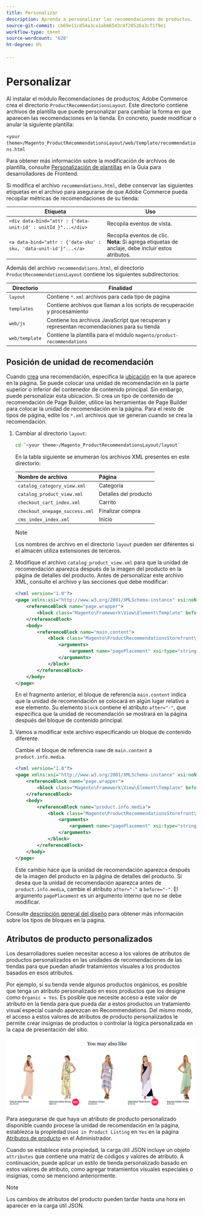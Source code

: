 ```yaml
---
title: Personalizar
description: Aprenda a personalizar las recomendaciones de productos.
source-git-commit: cb69e11cd54a3ca1ab66543c4f28526a3cf1f9e1
workflow-type: tm+mt
source-wordcount: '620'
ht-degree: 0%

---
```


# Personalizar

Al instalar el módulo Recomendaciones de productos, Adobe Commerce crea el directorio `ProductRecommendationsLayout`. Este directorio contiene archivos de plantilla que puede personalizar para cambiar la forma en que aparecen las recomendaciones en la tienda. En concreto, puede modificar o anular la siguiente plantilla:

`<your theme>/Magento_ProductRecommendationsLayout/web/template/recommendations.html`

Para obtener más información sobre la modificación de archivos de plantilla, consulte [Personalización de plantillas](https://developer.adobe.com/commerce/frontend-core/guide/templates/walkthrough/) en la Guía para desarrolladores de Frontend.

Si modifica el archivo `recommendations.html`, debe conservar las siguientes etiquetas en el archivo para asegurarse de que Adobe Commerce pueda recopilar métricas de recomendaciones de su tienda:

| Etiqueta | Uso |
|---|---|
| `<div data-bind="attr : {'data-unit-id' : unitId }"...</div>` | Recopila eventos de vista. |
| `<a data-bind="attr : {'data-sku' : sku, 'data-unit-id'}"...</a>` | Recopila eventos de clic. <br/>**Nota:** Si agrega etiquetas de anclaje, debe incluir estos atributos. |

Además del archivo `recommendations.html`, el directorio `ProductRecommendationsLayout` contiene los siguientes subdirectorios:

| Directorio | Finalidad |
|---|---|
| `layout` | Contiene `*.xml` archivos para cada tipo de página |
| `templates` | Contiene archivos que llaman a los scripts de recuperación y procesamiento |
| `web/js` | Contiene los archivos JavaScript que recuperan y representan recomendaciones para su tienda |
| `web/template` | Contiene la plantilla para el módulo `magento/product-recommendations` |

## Posición de unidad de recomendación

Cuando [crea](create.md) una recomendación, especifica la [ubicación](placement.md) en la que aparece en la página. Se puede colocar una unidad de recomendación en la parte superior o inferior del contenedor de contenido principal. Sin embargo, puede personalizar esta ubicación. Si crea un tipo de contenido de recomendación de Page Builder, utilice las herramientas de Page Builder para colocar la unidad de recomendación en la página. Para el resto de tipos de página, edite los `*.xml` archivos que se generan cuando se crea la recomendación.

1. Cambiar al directorio `layout`:

   ```bash
   cd `<your theme>/Magento_ProductRecommendationsLayout/layout`
   ```

   En la tabla siguiente se enumeran los archivos XML presentes en este directorio:

   | Nombre de archivo | Página |
   |---|---|
   | `catalog_category_view.xml` | Categoría |
   | `catalog_product_view.xml` | Detalles del producto |
   | `checkout_cart_index.xml` | Carrito |
   | `checkout_onepage_success.xml` | Finalizar compra |
   | `cms_index_index.xml` | Inicio |

   >[!NOTE]
   >
   >Los nombres de archivo en el directorio `layout` pueden ser diferentes si el almacén utiliza extensiones de terceros.

1. Modifique el archivo `catalog_product_view.xml` para que la unidad de recomendación aparezca después de la imagen del producto en la página de detalles del producto. Antes de personalizar este archivo XML, consulte el archivo y las secciones que debe modificar:

   ```xml
   <?xml version="1.0"?>
   <page xmlns:xsi="http://www.w3.org/2001/XMLSchema-instance" xsi:noNamespaceSchemaLocation="urn:magento:framework:View/Layout/etc/page_configuration.xsd">
       <referenceBlock name="page.wrapper">
           <block class="Magento\Framework\View\Element\Template" before="-" name="product_recommendations_fetcher" template="Magento_ProductRecommendationsStorefront::fetcher.phtml" />
       </referenceBlock>
       <body>
           <referenceBlock name="main.content">
               <block class="Magento\ProductRecommendationsStorefront\Block\Renderer" after="-" name="product_recommendations_product_below_content" template="Magento_ProductRecommendationsStorefront::renderer.phtml">
                   <arguments>
                       <argument name="pagePlacement" xsi:type="string">below-main-content</argument>
                   </arguments>
               </block>
           </referenceBlock>
       </body>
   </page>
   ```

   En el fragmento anterior, el bloque de referencia `main.content` indica que la unidad de recomendación se colocará en algún lugar relativo a ese elemento. Su elemento `block` contiene el atributo `after="-"`, que especifica que la unidad de recomendación se mostrará en la página después del bloque de contenido principal.

1. Vamos a modificar este archivo especificando un bloque de contenido diferente.

   Cambie el bloque de referencia `name` de `main.content` a `product.info.media`.

   ```xml
   <?xml version="1.0"?>
   <page xmlns:xsi="http://www.w3.org/2001/XMLSchema-instance" xsi:noNamespaceSchemaLocation="urn:magento:framework:View/Layout/etc/page_configuration.xsd">
       <referenceBlock name="page.wrapper">
           <block class="Magento\Framework\View\Element\Template" before="-" name="product_recommendations_fetcher" template="Magento_ProductRecommendationsStorefront::fetcher.phtml" />
       </referenceBlock>
       <body>
           <referenceBlock name="product.info.media">
               <block class="Magento\ProductRecommendationsStorefront\Block\Renderer" after="-" name="product_recommendations_product_below_content" template="Magento_ProductRecommendationsStorefront::renderer.phtml">
                   <arguments>
                       <argument name="pagePlacement" xsi:type="string">below-main-content</argument>
                   </arguments>
               </block>
           </referenceBlock>
       </body>
   </page>
   ```

   Este cambio hace que la unidad de recomendación aparezca después de la imagen del producto en la página de detalles del producto. Si desea que la unidad de recomendación aparezca antes de `product.info.media`, cambie el atributo `after="-"` a `before="-"`. El argumento `pagePlacement` es un argumento interno que no se debe modificar.

Consulte [descripción general del diseño](https://developer.adobe.com/commerce/frontend-core/guide/layouts/) para obtener más información sobre los tipos de bloques en la página.

## Atributos de producto personalizados

Los desarrolladores suelen necesitar acceso a los valores de atributos de productos personalizados en las unidades de recomendaciones de las tiendas para que puedan añadir tratamientos visuales a los productos basados en esos atributos.

Por ejemplo, si su tienda vende algunos productos orgánicos, es posible que tenga un atributo personalizado en esos productos que los designe como `Organic = Yes`. Es posible que necesite acceso a este valor de atributo en la tienda para que pueda dar a estos productos un tratamiento visual especial cuando aparezcan en Recommendations. Del mismo modo, el acceso a estos valores de atributos de producto personalizados le permite crear insignias de productos o controlar la lógica personalizada en la capa de presentación del sitio.

![Agregar insignia](assets/unit-custom.png)

Para asegurarse de que haya un atributo de producto personalizado disponible cuando procese la unidad de recomendación en la página, establezca la propiedad `Used in Product Listing` en `Yes` en la página [Atributos de producto](https://experienceleague.adobe.com/docs/commerce-admin/catalog/product-attributes/create/attribute-product-create.html?lang=es) en el Administrador.

Cuando se establece esta propiedad, la carga útil JSON incluye un objeto `attributes` que contiene una matriz de códigos y valores de atributo. A continuación, puede aplicar un estilo de tienda personalizado basado en estos valores de atributo, como agregar tratamientos visuales especiales o insignias, como se mencionó anteriormente.

>[!NOTE]
>
>Los cambios de atributos del producto pueden tardar hasta una hora en aparecer en la carga útil JSON.
